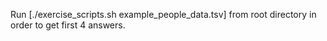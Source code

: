 Run [./exercise_scripts.sh example_people_data.tsv] from root directory in order to get first 4 answers.
